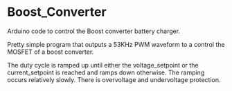 # Boost_Converter
Arduino code to control the Boost converter battery charger.

Pretty simple program that outputs a 53KHz PWM waveform to a control the MOSFET of a boost converter.

The duty cycle is ramped up until either the voltage_setpoint or the current_setpoint is reached and ramps down otherwise. The ramping occurs relatively slowly. There is overvoltage and undervoltage protection.
